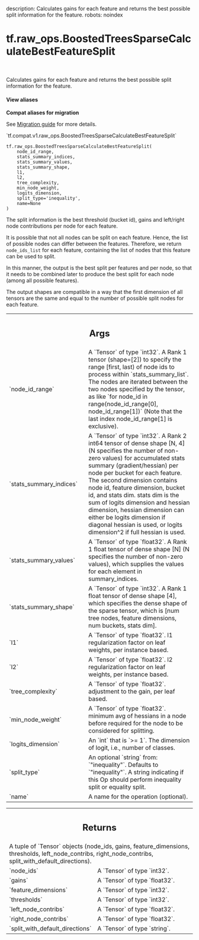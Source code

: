 description: Calculates gains for each feature and returns the best possible split information for the feature.
robots: noindex

# tf.raw_ops.BoostedTreesSparseCalculateBestFeatureSplit

<!-- Insert buttons and diff -->

<table class="tfo-notebook-buttons tfo-api nocontent" align="left">

</table>



Calculates gains for each feature and returns the best possible split information for the feature.

<section class="expandable">
  <h4 class="showalways">View aliases</h4>
  <p>
<b>Compat aliases for migration</b>
<p>See
<a href="https://www.tensorflow.org/guide/migrate">Migration guide</a> for
more details.</p>
<p>`tf.compat.v1.raw_ops.BoostedTreesSparseCalculateBestFeatureSplit`</p>
</p>
</section>

<pre class="devsite-click-to-copy prettyprint lang-py tfo-signature-link">
<code>tf.raw_ops.BoostedTreesSparseCalculateBestFeatureSplit(
    node_id_range,
    stats_summary_indices,
    stats_summary_values,
    stats_summary_shape,
    l1,
    l2,
    tree_complexity,
    min_node_weight,
    logits_dimension,
    split_type=&#x27;inequality&#x27;,
    name=None
)
</code></pre>



<!-- Placeholder for "Used in" -->

The split information is the best threshold (bucket id), gains and left/right node contributions per node for each feature.

It is possible that not all nodes can be split on each feature. Hence, the list of possible nodes can differ between the features. Therefore, we return `node_ids_list` for each feature, containing the list of nodes that this feature can be used to split.

In this manner, the output is the best split per features and per node, so that it needs to be combined later to produce the best split for each node (among all possible features).

The output shapes are compatible in a way that the first dimension of all tensors are the same and equal to the number of possible split nodes for each feature.

<!-- Tabular view -->
 <table class="responsive fixed orange">
<colgroup><col width="214px"><col></colgroup>
<tr><th colspan="2"><h2 class="add-link">Args</h2></th></tr>

<tr>
<td>
`node_id_range`
</td>
<td>
A `Tensor` of type `int32`.
A Rank 1 tensor (shape=[2]) to specify the range [first, last) of node ids to process within `stats_summary_list`. The nodes are iterated between the two nodes specified by the tensor, as like `for node_id in range(node_id_range[0], node_id_range[1])` (Note that the last index node_id_range[1] is exclusive).
</td>
</tr><tr>
<td>
`stats_summary_indices`
</td>
<td>
A `Tensor` of type `int32`.
A Rank 2 int64 tensor of dense shape [N, 4] (N specifies the number of non-zero values) for accumulated stats summary (gradient/hessian) per node per bucket for each feature. The second dimension contains node id, feature dimension, bucket id, and stats dim.
stats dim is the sum of logits dimension and hessian dimension, hessian dimension can either be logits dimension if diagonal hessian is used, or logits dimension^2 if full hessian is used.
</td>
</tr><tr>
<td>
`stats_summary_values`
</td>
<td>
A `Tensor` of type `float32`.
A Rank 1 float tensor of dense shape [N] (N specifies the number of non-zero values), which supplies the values for each element in summary_indices.
</td>
</tr><tr>
<td>
`stats_summary_shape`
</td>
<td>
A `Tensor` of type `int32`.
A Rank 1 float tensor of dense shape [4], which specifies the dense shape of the sparse tensor, which is [num tree nodes, feature dimensions, num buckets, stats dim].
</td>
</tr><tr>
<td>
`l1`
</td>
<td>
A `Tensor` of type `float32`.
l1 regularization factor on leaf weights, per instance based.
</td>
</tr><tr>
<td>
`l2`
</td>
<td>
A `Tensor` of type `float32`.
l2 regularization factor on leaf weights, per instance based.
</td>
</tr><tr>
<td>
`tree_complexity`
</td>
<td>
A `Tensor` of type `float32`.
adjustment to the gain, per leaf based.
</td>
</tr><tr>
<td>
`min_node_weight`
</td>
<td>
A `Tensor` of type `float32`.
minimum avg of hessians in a node before required for the node to be considered for splitting.
</td>
</tr><tr>
<td>
`logits_dimension`
</td>
<td>
An `int` that is `>= 1`.
The dimension of logit, i.e., number of classes.
</td>
</tr><tr>
<td>
`split_type`
</td>
<td>
An optional `string` from: `"inequality"`. Defaults to `"inequality"`.
A string indicating if this Op should perform inequality split or equality split.
</td>
</tr><tr>
<td>
`name`
</td>
<td>
A name for the operation (optional).
</td>
</tr>
</table>



<!-- Tabular view -->
 <table class="responsive fixed orange">
<colgroup><col width="214px"><col></colgroup>
<tr><th colspan="2"><h2 class="add-link">Returns</h2></th></tr>
<tr class="alt">
<td colspan="2">
A tuple of `Tensor` objects (node_ids, gains, feature_dimensions, thresholds, left_node_contribs, right_node_contribs, split_with_default_directions).
</td>
</tr>
<tr>
<td>
`node_ids`
</td>
<td>
A `Tensor` of type `int32`.
</td>
</tr><tr>
<td>
`gains`
</td>
<td>
A `Tensor` of type `float32`.
</td>
</tr><tr>
<td>
`feature_dimensions`
</td>
<td>
A `Tensor` of type `int32`.
</td>
</tr><tr>
<td>
`thresholds`
</td>
<td>
A `Tensor` of type `int32`.
</td>
</tr><tr>
<td>
`left_node_contribs`
</td>
<td>
A `Tensor` of type `float32`.
</td>
</tr><tr>
<td>
`right_node_contribs`
</td>
<td>
A `Tensor` of type `float32`.
</td>
</tr><tr>
<td>
`split_with_default_directions`
</td>
<td>
A `Tensor` of type `string`.
</td>
</tr>
</table>

